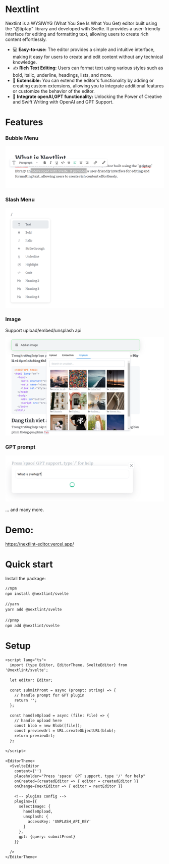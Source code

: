 # Nextlint

Nextlint is a WYSIWYG (What You See Is What You Get) editor built using the "@tiptap" library and developed with Svelte. It provides a user-friendly interface for editing and formatting text, allowing users to create rich content effortlessly.

- 💻 **Easy-to-use:** The editor provides a simple and intuitive interface, making it easy for users to create and edit content without any technical knowledge.
- ✍️ **Rich Text Editing:** Users can format text using various styles such as bold, italic, underline, headings, lists, and more.
- 🧱 **Extensible:** You can extend the editor's functionality by adding or creating custom extensions, allowing you to integrate additional features or customize the behavior of the editor.
- 🧠 **Integrate openAI,GPT functionality:** Unlocking the Power of Creative and Swift Writing with OpenAI and GPT Support.

# Features

### Bubble Menu

![Bubble Menu](/source/bubble_menu.png)

### Slash Menu

![Slash Menu](/source/slash_menu.png)

### Image

Support upload/embed/unsplash api

![Image](/source/image.png)

### GPT prompt

![GPT prompt](/source/gpt_prompt.png)

... and many more.

# Demo:

https://nextlint-editor.vercel.app/

# Quick start

Install the package:

```sh
//npm
npm install @nextlint/svelte

//yarn
yarn add @nextlint/svelte

//pnmp
npm add @nextlint/svelte
```

# Setup

```svelte
<script lang="ts">
  import {type Editor, EditorTheme, SvelteEditor} from '@nextlint/svelte';

  let editor: Editor;

  const submitPromt = async (prompt: string) => {
    // handle prompt for GPT plugin
    return '';
  };

  const handleUpload = async (file: File) => {
    // handle upload here
    const blob = new Blob([file]);
    const previewUrl = URL.createObjectURL(blob);
    return previewUrl;
  };

</script>

<EditorTheme>
  <SvelteEditor
    content={''}
    placeholder="Press 'space' GPT support, type '/' for help"
    onCreated={createdEditor => { editor = createdEditor }}
    onChange={nextEditor => { editor = nextEditor }}

    <!-- plugins config -->
    plugins={{
      selectImage: {
        handleUpload,
        unsplash: {
          accessKey: 'UNPLASH_API_KEY'
        }
      },
      gpt: {query: submitPromt}
    }}

  />
</EditorTheme>

```
